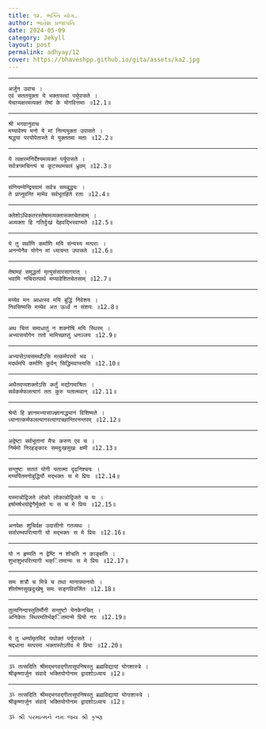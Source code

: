 ```yaml
---
title: ૧૨. ભક્તિ યોગ.
author: ભાવેશ પ્રજાપતિ
date: 2024-05-09
category: Jekyll
layout: post
permalink: adhyay/12
cover: https://bhaveshpp.github.io/gita/assets/ka2.jpg
---
```


----------

```
अर्जुन उवाच ।
एवं सततयुक्ता ये भक्तास्त्वां पर्युपासते ।
येचाप्यक्षरमव्यक्तं तेषां के योगवित्तमाः ॥12.1॥
```
>

----------

```
श्री भगवानुवाच
मय्यावेश्य मनो ये मां नित्ययुक्ता उपासते ।
श्रद्धया परयोपेतास्ते मे युक्ततमा मताः ॥12.2॥
```
>

----------

```
ये त्वक्षरमनिर्देश्यमव्यक्तं पर्युपासते ।
सर्वत्रगमचिन्त्यं च कूटस्थमचलं ध्रुवम् ॥12.3॥
```
>

----------

```
संनियम्येन्द्रियग्रामं सर्वत्र समबुद्धयः ।
ते प्राप्नुवन्ति मामेव सर्वभूतहिते रताः ॥12.4॥
```
>

----------

```
क्लेशोऽधिकतरस्तेषामव्यक्तासक्तचेतसाम् ।
अव्यक्ता हि गतिर्दुःखं देहवद्भिरवाप्यते ॥12.5॥
```
>

----------

```
ये तु सर्वाणि कर्माणि मयि संन्यस्य मत्पराः ।
अनन्येनैव योगेन मां ध्यायन्त उपासते ॥12.6॥
```
>

----------

```
तेषामहं समुद्धर्ता मृत्युसंसारसागरात् ।
भवामि नचिरात्पार्थ मय्यावेशितचेतसाम् ॥12.7॥
```
>

----------

```
मय्येव मन आधत्स्व मयि बुद्धिं निवेशय ।
निवसिष्यसि मय्येव अत ऊर्ध्वं न संशयः ॥12.8॥
```
>

----------

```
अथ चित्तं समाधातुं न शक्नोषि मयि स्थिरम् ।
अभ्यासयोगेन ततो मामिच्छाप्तुं धनञ्जय ॥12.9॥
```
>

----------

```
अभ्यासेऽप्यसमर्थोऽसि मत्कर्मपरमो भव ।
मदर्थमपि कर्माणि कुर्वन् सिद्धिमवाप्स्यसि ॥12.10॥
```
>

----------

```
अथैतदप्यशक्तोऽसि कर्तुं मद्योगमाश्रितः ।
सर्वकर्मफलत्यागं ततः कुरु यतात्मवान् ॥12.11॥
```
>

----------

```
श्रेयो हि ज्ञानमभ्यासाज्ज्ञानाद्ध्यानं विशिष्यते ।
ध्यानात्कर्मफलत्यागस्त्यागाच्छान्तिरनन्तरम् ॥12.12॥
```
>

----------

```
अद्वेष्टा सर्वभूतानां मैत्रः करुण एव च ।
निर्ममो निरहङ्कारः समदुःखसुखः क्षमी ॥12.13॥
```
>

----------

```
सन्तुष्टः सततं योगी यतात्मा दृढनिश्चयः ।
मय्यर्पितमनोबुद्धिर्यो मद्भक्तः स मे प्रियः ॥12.14॥
```
>

----------

```
यस्मान्नोद्विजते लोको लोकान्नोद्विजते च यः ।
हर्षामर्षभयोद्वेगैर्मुक्तो यः स च मे प्रियः ॥12.15॥
```
>

----------

```
अनपेक्षः शुचिर्दक्ष उदासीनो गतव्यथः ।
सर्वारम्भपरित्यागी यो मद्भक्तः स मे प्रियः ॥12.16॥
```
>

----------

```
यो न हृष्यति न द्वेष्टि न शोचति न काङ्क्षति ।
शुभाशुभपरित्यागी भक्ितमान्यः स मे प्रियः ॥12.17॥
```
>

----------

```
समः शत्रौ च मित्रे च तथा मानापमानयोः ।
शीतोष्णसुखदुःखेषु समः सङ्गविवर्जितः ॥12.18॥
```
>

----------

```
तुल्यनिन्दास्तुतिर्मौनी सन्तुष्टो येनकेनचित् ।
अनिकेतः स्थिरमतिर्भक्ितमान्मे प्रियो नरः ॥12.19॥
```
>

----------

```
ये तु धर्म्यामृतमिदं यथोक्तं पर्युपासते ।
श्रद्दधाना मत्परमा भक्तास्तेऽतीव मे प्रियाः ॥12.20॥
```
>

----------

```
ૐ तत्सदिति श्रीमद्भगवद्गीतासूपनिषस्तु ब्रह्मविद्यायां योगशास्त्रे ।
श्रीकृष्णार्जुन संवादे भक्तियोगोनाम द्वादशोऽध्याय ॥12॥
```
>

----------

```
ૐ तत्सदिति श्रीमद्भगवद्गीतासूपनिषस्तु ब्रह्मविद्यायां योगाशास्त्रे ।
श्रीकृष्णार्जुन संवादे भक्तियोगोनाम द्वादशोऽध्याय ॥12॥
```

`ૐ શ્રી પરમાત્મને નમઃ`
`જય શ્રી કૃષ્ણ`